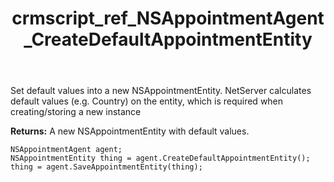 ﻿---
title: crmscript_ref_NSAppointmentAgent_CreateDefaultAppointmentEntity
description: NSAppointmentEntity CreateDefaultAppointmentEntity()
intellisense: NSAppointmentAgent.CreateDefaultAppointmentEntity
keywords: NSAppointmentAgent,CreateDefaultAppointmentEntity
so.topic: reference
---
	  
Set default values into a new NSAppointmentEntity.
NetServer calculates default values (e.g. Country) on the entity, which is required when creating/storing a new instance
	  
**Returns:** A new NSAppointmentEntity with default values.

```crmscript
NSAppointmentAgent agent;
NSAppointmentEntity thing = agent.CreateDefaultAppointmentEntity();
thing = agent.SaveAppointmentEntity(thing);
```


